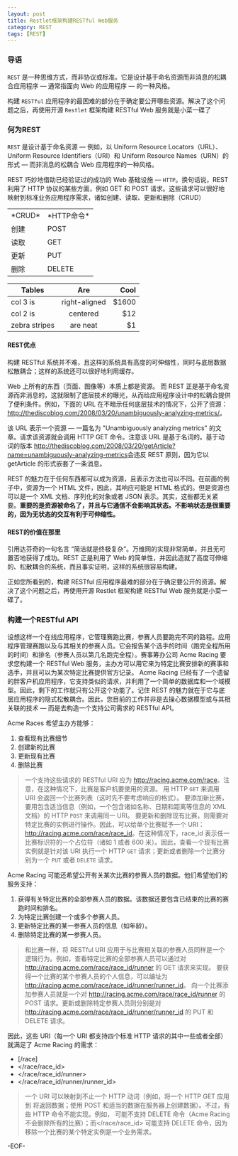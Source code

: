 ```yaml
---
layout: post
title: Restlet框架构建RESTful Web服务
category: REST
tags: [REST]
---
```


### 导语

`REST` 是一种思维方式，而非协议或标准。它是设计基于命名资源而非消息的松耦合应用程序 — 通常指面向 Web 的应用程序 — 的一种风格。

构建 `RESTful` 应用程序的最困难的部分在于确定要公开哪些资源。解决了这个问题之后，再使用开源 `Restlet` 框架构建 RESTful Web 服务就是小菜一碟了


### 何为REST

`REST` 是设计基于命名资源 — 例如，以 Uniform Resource Locators（URL）、Uniform Resource Identifiers（URI）和 Uniform Resource Names（URN）的形式 — 而非消息的松耦合 Web 应用程序的一种风格。

REST 巧妙地借助已经验证过的成功的 Web 基础设施 — `HTTP`。换句话说，REST 利用了 HTTP 协议的某些方面，例如 GET 和 POST 请求。这些请求可以很好地映射到标准业务应用程序需求，诸如创建、读取、更新和删除（CRUD）

<table>
    <tr>
		<td>*CRUD*</td>
		<td>*HTTP命令*</td>
	</tr>
	<tr>
		<td>创建</td>
		<td>POST</td>
	</tr>
	<tr>
		<td>读取</td>
		<td>GET</td>
	</tr>
	<tr>
		<td>更新</td>
		<td>PUT</td>
	</tr>
	<tr>
		<td>删除</td>
		<td>DELETE</td>
	</tr>
</table>

| Tables        | Are           | Cool  |
| ------------- |:-------------:| -----:|
| col 3 is      | right-aligned | $1600 |
| col 2 is      | centered      |   $12 |
| zebra stripes | are neat      |    $1 |

#### REST优点

构建 RESTful 系统并不难，且这样的系统具有高度的可伸缩性，同时与底层数据松散耦合；这样的系统还可以很好地利用缓存。

Web 上所有的东西（页面、图像等）本质上都是资源。
而 REST 正是基于命名资源而非消息的，这就限制了底层技术的曝光，从而给应用程序设计中的松耦合提供了便利条件。例如，下面的 URL 在不暗示任何底层技术的情况下，公开了资源：<http://thediscoblog.com/2008/03/20/unambiguously-analyzing-metrics/>。

该 URL 表示一个资源 — 一篇名为 "Unambiguously analyzing metrics" 的文章。请求该资源就会调用 HTTP GET 命令。注意该 URL 是基于名词的。基于动词的版本 <http://thediscoblog.com/2008/03/20/getArticle?name=unambiguously-analyzing-metrics>会违反 REST 原则，因为它以 getArticle 的形式嵌套了一条消息。

REST 的魅力在于任何东西都可以成为资源，且表示方法也可以不同。在前面的例子中，资源为一个 HTML 文件，因此，其响应可能是 HTML 格式的。但是资源也可以是一个 XML 文档、序列化的对象或者 JSON 表示。其实，这些都无关紧要。**重要的是资源被命名了，并且与它通信不会影响其状态。不影响状态是很重要的，因为无状态的交互有利于可伸缩性。**

#### REST的价值在那里

引用达芬奇的一句名言 “简洁就是终极复杂”。万维网的实现非常简单，并且无可置否地获得了成功。REST 正是利用了 Web 的简单性，并因此造就了高度可伸缩的、松散耦合的系统，而且事实证明，这样的系统很容易构建。

正如您所看到的，构建 RESTful 应用程序最难的部分在于确定要公开的资源。解决了这个问题之后，再使用开源 Restlet 框架构建 RESTful Web 服务就是小菜一碟了。

### 构建一个RESTful API

设想这样一个在线应用程序，它管理赛跑比赛，参赛人员要跑完不同的路程。应用程序管理赛跑以及与其相关的参赛人员。它会报告某个选手的时间（跑完全程所用的时间）和排名（参赛人员以第几名跑完全程）。赛事筹办公司 Acme Racing 要求您构建一个 RESTful Web 服务，主办方可以用它来为特定比赛安排新的赛事和选手，并且可以为某次特定比赛提供官方记录。
Acme Racing 已经有了一个遗留的胖客户机应用程序，它支持类似的请求，并利用了一个简单的数据库和一个域模型。因此，剩下的工作就只有公开这个功能了。记住 REST 的魅力就在于它与底层应用程序的隐式松散耦合。因此，您目前的工作并非是去操心数据模型或与其相关联的技术 — 而是去构造一个支持公司需求的 RESTful API。

Acme Races 希望主办方能够：

1. 查看现有比赛细节
2. 创建新的比赛
3. 更新现有比赛
4. 删除比赛

> 一个支持这些请求的 RESTful URI 应为 <http://racing.acme.com/race>。注意，在这种情况下，比赛是客户机要使用的资源。
用 HTTP `GET` 来调用 URI 会返回一个比赛列表（这时先不要考虑响应的格式）。
要添加新比赛，要用包含适当信息（例如，一个包含诸如名称、日期和距离等信息的 XML 文档）的 HTTP `POST` 来调用同一 URI。
要更新和删除现有比赛，则需要对特定比赛的实例进行操作。因此，可以给单个比赛赋予一个 URI：<http://racing.acme.com/race/race_id>。在这种情况下，race_id 表示任一比赛标识符的一个占位符（诸如 1 或者 600 米）。因此，查看一个现有比赛实例就是针对该 URI 执行一个 HTTP `GET` 请求；更新或者删除一个比赛分别为一个 `PUT` 或者 `DELETE` 请求。

Acme Racing 可能还希望公开有关某次比赛的参赛人员的数据。他们希望他们的服务支持：

1. 获得有关特定比赛的全部参赛人员的数据。该数据还要包含已结束的比赛的赛跑时间和排名。
2. 为特定比赛创建一个或多个参赛人员。
3. 更新特定比赛的某一参赛人员的信息（如年龄）。
4. 删除特定比赛的某一参赛人员。

> 和比赛一样，将 RESTful URI 应用于与比赛相关联的参赛人员同样是一个逻辑行为。例如，查看特定比赛的全部参赛人员可以通过对 <http://racing.acme.com/race/race_id/runner> 的 GET 请求来实现。
要获得一个比赛的某个参赛人员的个人信息，可以编址为 <http://racing.acme.com/race/race_id/runner/runner_id>。
向一个比赛添加参赛人员就是一个对 <http://racing.acme.com/race/race_id/runner> 的 POST 请求。更新或删除特定参赛人员则分别是对 <http://racing.acme.com/race/race_id/runner/runner_id> 的 PUT 和 DELETE 请求。

因此，这些 URI（每一个 URI 都支持四个标准 HTTP 请求的其中一些或者全部）就满足了 Acme Racing 的需求：

+ [/race]
+ </race/race_id>
+ </race/race_id/runner>
+ </race/race_id/runner/runner_id>

> 一个 URI 可以映射到不止一个 HTTP 动词（例如，将一个 HTTP GET 应用到 </race> 将返回数据；使用 POST 和适当的数据在服务器上创建数据）。不过，有些 HTTP 命令不能实现。例如，</race> 可能不支持 DELETE 命令（Acme Racing 不会删除所有的比赛）；而</race/race_id> 可能支持 DELETE 命令，因为移除一个比赛的某个特定实例是一个业务需求。


-EOF-
